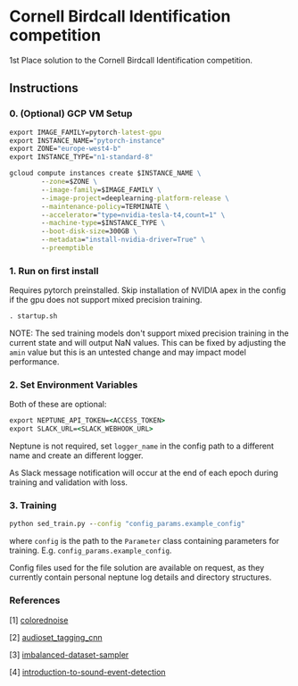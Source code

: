 # Cornell Birdcall Identification competition

1st Place solution to the Cornell Birdcall Identification competition.

## Instructions

### 0. (Optional) GCP VM Setup

```cmd
export IMAGE_FAMILY=pytorch-latest-gpu
export INSTANCE_NAME="pytorch-instance"
export ZONE="europe-west4-b"
export INSTANCE_TYPE="n1-standard-8"

gcloud compute instances create $INSTANCE_NAME \
        --zone=$ZONE \
        --image-family=$IMAGE_FAMILY \
        --image-project=deeplearning-platform-release \
        --maintenance-policy=TERMINATE \
        --accelerator="type=nvidia-tesla-t4,count=1" \
        --machine-type=$INSTANCE_TYPE \
        --boot-disk-size=300GB \
        --metadata="install-nvidia-driver=True" \
        --preemptible
```

### 1. Run on first install

Requires pytorch preinstalled. Skip installation of NVIDIA apex in the config if the gpu does not support mixed precision training.

```cmd
. startup.sh
```
NOTE: The sed training models don't support mixed precision training in the current state and will output NaN values. This can be fixed by adjusting the `amin` value but this is an untested change and may impact model performance.

### 2. Set Environment Variables

Both of these are optional:

```cmd
export NEPTUNE_API_TOKEN=<ACCESS_TOKEN>
export SLACK_URL=<SLACK_WEBHOOK_URL>
```

Neptune is not required, set `logger_name` in the config path to a different name and create an different logger.

As Slack message notification will occur at the end of each epoch during training and validation with loss.

### 3. Training

```cmd
python sed_train.py --config "config_params.example_config"
```
where `config` is the path to the `Parameter` class containing parameters for training. E.g. `config_params.example_config`.

Config files used for the file solution are available on request, as they currently contain personal neptune log details and directory structures.

### References

[1] [colorednoise](https://github.com/felixpatzelt/colorednoise)

[2] [audioset_tagging_cnn](https://github.com/qiuqiangkong/audioset_tagging_cnn)

[3] [imbalanced-dataset-sampler](https://github.com/ufoym/imbalanced-dataset-sampler)

[4] [introduction-to-sound-event-detection](https://www.kaggle.com/hidehisaarai1213/introduction-to-sound-event-detection)
